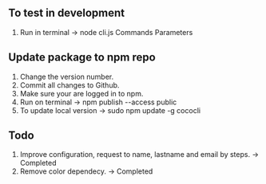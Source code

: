 ## To test in development
1. Run in terminal -> node cli.js Commands Parameters

## Update package to npm repo
1. Change the version number.
2. Commit all changes to Github.
3. Make sure your are logged in to npm.
4. Run on terminal -> npm publish --access public
5. To update local version -> sudo npm update -g cococli


## Todo
1. Improve configuration, request to name, lastname and email by steps. -> Completed
2. Remove color dependecy. -> Completed

